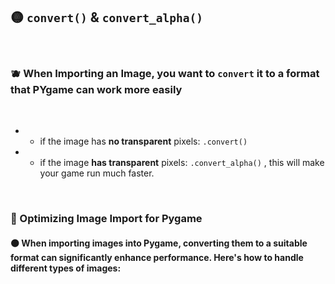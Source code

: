 

## 🟡 `convert()` &   `convert_alpha()`

<br>

###   🫐 When Importing an Image, you want to `convert` it to a format that PYgame can work more easily

<br>

- -  if the image has **no transparent** pixels: `.convert()`

- -  if the image **has transparent** pixels: `.convert_alpha()` , this will make your game run much faster.



<br>

### 🧶 Optimizing Image Import for Pygame


#### 🟠 When importing images into Pygame, converting them to a suitable format can significantly enhance performance. Here's how to handle different types of images:

<br>
